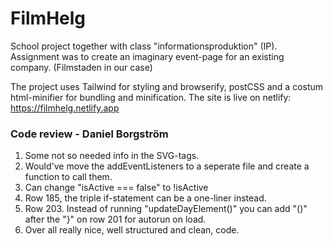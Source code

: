 # FilmHelg
School project together with class "informationsproduktion" (IP). 
Assignment was to create an imaginary event-page for an existing company. (Filmstaden in our case)

The project uses Tailwind for styling and browserify, postCSS and a costum html-minifier for bundling and minification. 
The site is live on netlify: https://filmhelg.netlify.app


### Code review - Daniel Borgström
1. Some not so needed info in the SVG-tags.
2. Would've move the addEventListeners to a seperate file and create a function to call them.
3. Can change "isActive === false" to !isActive
4. Row 185, the triple if-statement can be a one-liner instead.
5. Row 203. Instead of running "updateDayElement()" you can add "()" after the "}" on row 201 for autorun on load.
6. Over all really nice, well structured and clean, code.